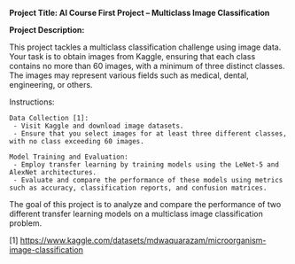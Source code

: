 **Project Title: AI Course First Project – Multiclass Image Classification**

**Project Description:**

This project tackles a multiclass classification challenge using image data. Your task is to obtain images from Kaggle, ensuring that each class contains no more than 60 images, with a minimum of three distinct classes. The images may represent various fields such as medical, dental, engineering, or others.

Instructions:

    Data Collection [1]:
     - Visit Kaggle and download image datasets.
     - Ensure that you select images for at least three different classes, with no class exceeding 60 images.

    Model Training and Evaluation:
     - Employ transfer learning by training models using the LeNet-5 and AlexNet architectures.
     - Evaluate and compare the performance of these models using metrics such as accuracy, classification reports, and confusion matrices.

The goal of this project is to analyze and compare the performance of two different transfer learning models on a multiclass image classification problem.

[1] https://www.kaggle.com/datasets/mdwaquarazam/microorganism-image-classification
